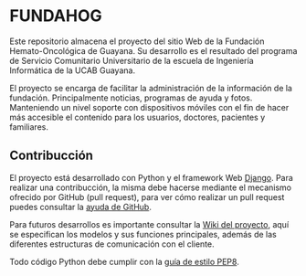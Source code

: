 FUNDAHOG
========

Este repositorio almacena el proyecto del sitio Web de la Fundación Hemato-Oncológica de Guayana. Su desarrollo es el resultado del programa de Servicio Comunitario Universitario de la escuela de Ingeniería Informática de la UCAB Guayana.

El proyecto se encarga de facilitar la administración de la información de la fundación. Principalmente noticias, programas de ayuda y fotos. Manteniendo un nivel soporte con dispositivos móviles con el fin de hacer más accesible el contenido para los usuarios, doctores, pacientes y familiares.

Contribucción
-------------
El proyecto está desarrollado con Python y el framework Web [Django](https://www.djangoproject.com/). Para realizar una contribucción, la misma debe hacerse mediante el mecanismo ofrecido por GitHub (pull request), para ver cómo realizar un pull request puedes consultar la [ayuda de GitHub](https://help.github.com/articles/creating-a-pull-request).

Para futuros desarrollos es importante consultar la [Wiki del proyecto](../wiki/), aquí se especifican los modelos y sus funciones principales, además de las diferentes estructuras de comunicación con el cliente.

Todo código Python debe cumplir con la [guía de estilo PEP8](http://www.python.org/dev/peps/pep-0008/).